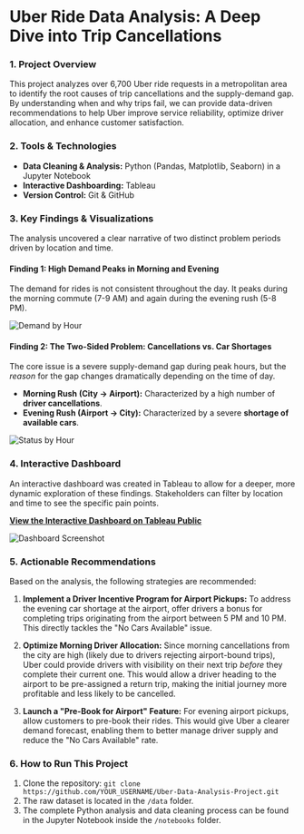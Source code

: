# Uber Ride Data Analysis: A Deep Dive into Trip Cancellations

### 1. Project Overview

This project analyzes over 6,700 Uber ride requests in a metropolitan area to identify the root causes of trip cancellations and the supply-demand gap. By understanding when and why trips fail, we can provide data-driven recommendations to help Uber improve service reliability, optimize driver allocation, and enhance customer satisfaction.

### 2. Tools & Technologies

-   **Data Cleaning & Analysis:** Python (Pandas, Matplotlib, Seaborn) in a Jupyter Notebook
-   **Interactive Dashboarding:** Tableau
-   **Version Control:** Git & GitHub

### 3. Key Findings & Visualizations

The analysis uncovered a clear narrative of two distinct problem periods driven by location and time.

#### Finding 1: High Demand Peaks in Morning and Evening

The demand for rides is not consistent throughout the day. It peaks during the morning commute (7-9 AM) and again during the evening rush (5-8 PM).

![Demand by Hour](assets/demand_by_hour.png)

#### Finding 2: The Two-Sided Problem: Cancellations vs. Car Shortages

The core issue is a severe supply-demand gap during peak hours, but the *reason* for the gap changes dramatically depending on the time of day.

-   **Morning Rush (City -> Airport):** Characterized by a high number of **driver cancellations**.
-   **Evening Rush (Airport -> City):** Characterized by a severe **shortage of available cars**.

![Status by Hour](assets/status_by_hour.png)

### 4. Interactive Dashboard

An interactive dashboard was created in Tableau to allow for a deeper, more dynamic exploration of these findings. Stakeholders can filter by location and time to see the specific pain points.

[**View the Interactive Dashboard on Tableau Public**](https://YOUR_TABLEAU_PUBLIC_LINK_HERE)

![Dashboard Screenshot](assets/dashboard_screenshot.png)

### 5. Actionable Recommendations

Based on the analysis, the following strategies are recommended:

1.  **Implement a Driver Incentive Program for Airport Pickups:** To address the evening car shortage at the airport, offer drivers a bonus for completing trips originating from the airport between 5 PM and 10 PM. This directly tackles the "No Cars Available" issue.

2.  **Optimize Morning Driver Allocation:** Since morning cancellations from the city are high (likely due to drivers rejecting airport-bound trips), Uber could provide drivers with visibility on their next trip *before* they complete their current one. This would allow a driver heading to the airport to be pre-assigned a return trip, making the initial journey more profitable and less likely to be cancelled.

3.  **Launch a "Pre-Book for Airport" Feature:** For evening airport pickups, allow customers to pre-book their rides. This would give Uber a clearer demand forecast, enabling them to better manage driver supply and reduce the "No Cars Available" rate.

### 6. How to Run This Project

1.  Clone the repository: `git clone https://github.com/YOUR_USERNAME/Uber-Data-Analysis-Project.git`
2.  The raw dataset is located in the `/data` folder.
3.  The complete Python analysis and data cleaning process can be found in the Jupyter Notebook inside the `/notebooks` folder.

